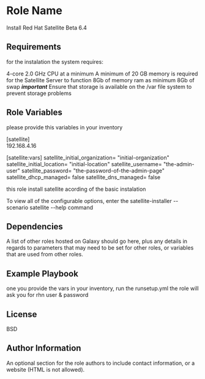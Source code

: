 Role Name
=========

Install Red Hat Satellite Beta 6.4 

Requirements
------------

for the instalation the system requires:

4-core 2.0 GHz CPU at a minimum
A minimum of 20 GB memory is required for the Satellite Server to function
8Gb of memory ram as minimum
8Gb of swap
***important***
Ensure that storage is available on the /var file system to prevent storage problems

Role Variables
--------------
please provide this variables in your inventory

[satellite]
</br>
192.168.4.16

[satellite:vars]
satellite_initial_organization= "initial-organization"
satellite_initial_location= "initial-location"
satellite_username= "the-admin-user"
satellite_password= "the-password-of-the-admin-page"
satellite_dhcp_managed= false
satellite_dns_managed= false


this role install satellite acording of the basic instalation

To view all of the configurable options, enter the satellite-installer --scenario
satellite --help command

Dependencies
------------

A list of other roles hosted on Galaxy should go here, plus any details in regards to parameters that may need to be set for other roles, or variables that are used from other roles.

Example Playbook
----------------
one you provide the vars in your inventory, run the runsetup.yml the role will ask you for rhn user & password

License
-------

BSD

Author Information
------------------

An optional section for the role authors to include contact information, or a website (HTML is not allowed).

